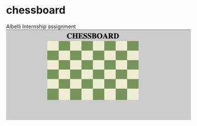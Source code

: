 # chessboard
Albelli Internship assignment
![alt text](https://github.com/sensei98/chessboard/blob/main/chessboard.png)

